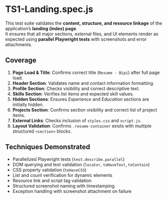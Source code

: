 # TS1-Landing.spec.js

This test suite validates the **content, structure, and resource linkage** of the application’s **landing (index) page**.  
It ensures that all major sections, external files, and UI elements render as expected using **parallel Playwright tests** with screenshots and error attachments.

## Coverage

1. **Page Load & Title**: Confirms correct title (`Resume - Bipi`) after full page load.  
2. **Header Section**: Validates name and contact information formatting.  
3. **Profile Section**: Checks visibility and correct descriptive text.  
4. **Skills Section**: Verifies list items and expected skill values.  
5. **Hidden Sections**: Ensures *Experience* and *Education* sections are initially hidden.  
6. **Projects Section**: Confirms section visibility and correct list of project items.  
7. **External Links**: Checks inclusion of `styles.css` and `script.js`.  
8. **Layout Validation**: Confirms `.resume-container` exists with multiple structured `<section>` blocks.  

## Techniques Demonstrated

* Parallelized Playwright tests (`test.describe.parallel`)  
* DOM querying and text validation (`locator`, `toHaveText`, `toContain`)  
* CSS property validation (`toHaveCSS`)  
* List and count verification for dynamic elements  
* Resource link and script tag validation  
* Structured screenshot naming with timestamping  
* Exception handling with screenshot attachment on failure